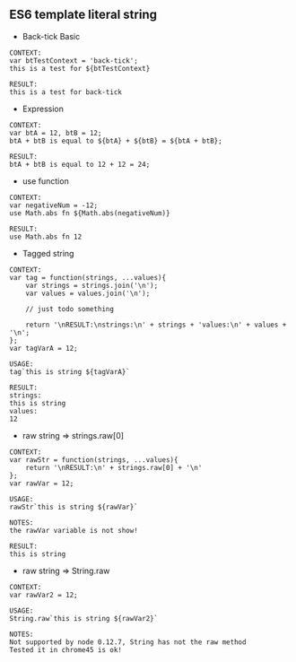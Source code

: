 ## ES6 template literal string
+ Back-tick Basic
```
CONTEXT: 
var btTestContext = 'back-tick';
this is a test for ${btTestContext}

RESULT:
this is a test for back-tick
```
+ Expression
```
CONTEXT:
var btA = 12, btB = 12;
btA + btB is equal to ${btA} + ${btB} = ${btA + btB};

RESULT:
btA + btB is equal to 12 + 12 = 24;
```
+ use function
```
CONTEXT:
var negativeNum = -12;
use Math.abs fn ${Math.abs(negativeNum)}

RESULT:
use Math.abs fn 12
```
+ Tagged string
```
CONTEXT:
var tag = function(strings, ...values){
    var strings = strings.join('\n');
    var values = values.join('\n');

    // just todo something

    return '\nRESULT:\nstrings:\n' + strings + 'values:\n' + values + '\n';
};
var tagVarA = 12;

USAGE:
tag`this is string ${tagVarA}`
```
```
RESULT:
strings:
this is string 
values:
12
```
+ raw string => strings.raw[0]
```
CONTEXT:
var rawStr = function(strings, ...values){
    return '\nRESULT:\n' + strings.raw[0] + '\n'
};
var rawVar = 12;

USAGE:
rawStr`this is string ${rawVar}`

NOTES:
the rawVar variable is not show!
```
```
RESULT:
this is string 
```
+ raw string => String.raw
```
CONTEXT:
var rawVar2 = 12;

USAGE:
String.raw`this is string ${rawVar2}`

NOTES:
Not supported by node 0.12.7, String has not the raw method
Tested it in chrome45 is ok!
```
